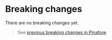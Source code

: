 # Breaking changes

There are no breaking changes yet.

> See [previous breaking changes in Pinafore](https://github.com/nolanlawson/pinafore/releases).
